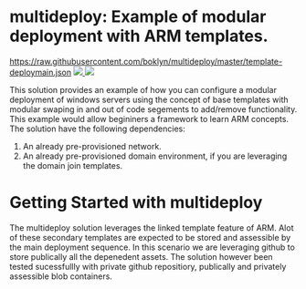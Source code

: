 # multideploy: Example of modular deployment with ARM templates. 

https://raw.githubusercontent.com/boklyn/multideploy/master/template-deploymain.json
<a href="https://portal.azure.com/#create/Microsoft.Template/uri/https%3A%2F%2Fraw.githubusercontent.com%2Fboklyn%2Fmultideploy%2Fmaster%2Ftemplate-deploymain.json" target="_blank">
    <img src="https://camo.githubusercontent.com/9285dd3998997a0835869065bb15e5d500475034/687474703a2f2f617a7572656465706c6f792e6e65742f6465706c6f79627574746f6e2e706e67" data-canonical-src="http://azuredeploy.net/deploybutton.png" style="max-width:100%;">
</a>
<a href="http://armviz.io/#/?load=https%3A%2F%2Fraw.githubusercontent.com%2Fboklyn%2Fmultideploy%2Fmaster%2Fbasic-template-multisvrdeploy-all.json" target="_blank">
    <img src="http://armviz.io/visualizebutton.png"/>
</a>

This solution provides an example of how you can configure a modular deployment of windows servers using the concept of base templates with modular swaping in and out of code segements to add/remove functionality. This example would allow begininers a framework to learn ARM concepts. The solution have the following dependencies:

1. An already pre-provisioned network. 
2. An already pre-provisioned domain environment, if you are leveraging the domain join templates. 

Getting Started with multideploy
================================
The multideploy solution leverages the linked template feature of ARM. Alot of these secondary templates are expected to be stored and assessible by the main deployment sequence. In this scenario we are leveraging github to store publically all the depenedent assets. The solution however been tested sucessfullly with private github repositiory, publically and privately assessible blob containers. 
